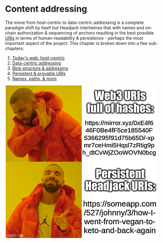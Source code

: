 # Content addressing

The move from host-centric to data-centric addressing is a complete paradigm shift by itself but Headjack intertwines that with names and on-chain authorization & sequencing of anchors resulting in the best possible [URIs](https://en.wikipedia.org/wiki/Uniform_Resource_Identifier) in terms of human-readability & persistence - perhaps the most important aspect of the project. This chapter is broken down into a few sub-chapters:

1. [Today's web: host-centric](host_centric.md)
2. [Data-centric addressing](data_centric.md)
3. [Blob structure & addressing](blob_structure.md)
4. [Persistent & provable URIs](uris.md)
5. [Names, paths, & more](names_and_paths.md)

<!--
handle redirects? twitter.com => twitter, so that all content URLs use twitter and the .com one is just used for convenience? or wtf?

TODO: how to translate from number URI to a name URI? can we ask the blockchain "which names were owned by account X at block height H and with which nonce?" and how do we pick which to use if there are multiple ones?

Unexpirable URIs > unstoppable domains

what about URIs starting with block numbers? under a specific protocol schema?



https://culturexchange1.files.wordpress.com/2015/06/sans-titre.png
https://culturexchange1.wordpress.com/2015/06/02/the-telephone-switchboard-the-story-of-a-revolutionary-instrument/

https://api.time.com/wp-content/uploads/2015/08/phones1.jpeg
https://time.com/4011936/emma-nutt/

-->

<div style="text-align: center;">
    <img src="images/meme_drake_human_readable_hashes.jpg">
</div>

<!-- Web3 URIs
full of hashes:

https://mirror.xyz/0xE4f6
46F0Be4fF5ce185540F
5366295f91d75b65D/-xp
mr7ceHmi5Hqsl7zRtig9p
h_dtCvWjZOoWOVN0bcg

Persistent
Headjack URIs:

https://someapp.com
/527/johnny/3/how-I-
went-from-vegan-to-
keto-and-back-again

https://imgflip.com/memegenerator/Drake-Hotline-Bling -->